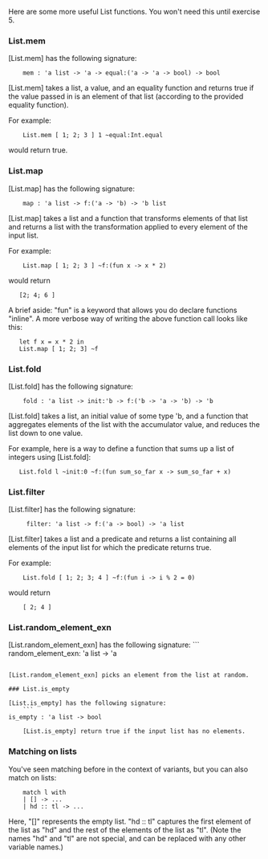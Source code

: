 Here are some more useful List functions. You won't need this until
exercise 5.

### List.mem

[List.mem] has the following signature:
```
    mem : 'a list -> 'a -> equal:('a -> 'a -> bool) -> bool
```

[List.mem] takes a list, a value, and an equality function and returns true if the
value passed in is an element of that list (according to the provided equality function).

For example:
```
    List.mem [ 1; 2; 3 ] 1 ~equal:Int.equal
```

would return true.

### List.map

[List.map] has the following signature:
```
    map : 'a list -> f:('a -> 'b) -> 'b list
```

[List.map] takes a list and a function that transforms elements of that list and
returns a list with the transformation applied to every element of the input list.

For example:

```
    List.map [ 1; 2; 3 ] ~f:(fun x -> x * 2)
```

would return
```
   [2; 4; 6 ]
```

A brief aside: "fun" is a keyword that allows you do declare functions "inline". A
more verbose way of writing the above function call looks like this:

```
   let f x = x * 2 in
   List.map [ 1; 2; 3] ~f
```

### List.fold

[List.fold] has the following signature:
```
    fold : 'a list -> init:'b -> f:('b -> 'a -> 'b) -> 'b
```

[List.fold] takes a list, an initial value of some type 'b, and a function that
aggregates elements of the list with the accumulator value, and reduces the list down
to one value.

For example, here is a way to define a function that sums up a list of integers using
[List.fold]:

```
   List.fold l ~init:0 ~f:(fun sum_so_far x -> sum_so_far + x)
```

### List.filter

[List.filter] has the following signature:
```
     filter: 'a list -> f:('a -> bool) -> 'a list
```

[List.filter] takes a list and a predicate and returns a list containing all elements
of the input list for which the predicate returns true.

For example:

```
    List.fold [ 1; 2; 3; 4 ] ~f:(fun i -> i % 2 = 0)
```

would return

```
    [ 2; 4 ]
 ```

### List.random_element_exn

[List.random_element_exn] has the following signature:
    ```
random_element_exn: 'a list -> 'a
```

[List.random_element_exn] picks an element from the list at random.

### List.is_empty

[List.is_empty] has the following signature:
    ```
is_empty : 'a list -> bool
```

        [List.is_empty] return true if the input list has no elements.

### Matching on lists

You've seen matching before in the context of variants, but you can also match on lists:

```
    match l with
    | [] -> ...
    | hd :: tl -> ...
```

Here, "[]" represents the empty list. "hd :: tl" captures the first element of the list
as "hd" and the rest of the elements of the list as "tl". (Note the names "hd" and "tl"
are not special, and can be replaced with any other variable names.)
